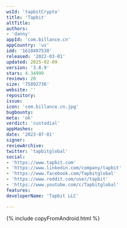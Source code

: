 ```yaml
---
wsId: 'tapbitCrypto'
title: 'Tapbit'
altTitle: 
authors:
- 'danny'
appId: 'com.billance.cn'
appCountry: 'us'
idd: '1610497530'
released: '2022-03-01'
updated: 2025-02-09
version: '3.8.9'
stars: 4.34999
reviews: 20
size: '75892736'
website: ''
repository: 
issue: 
icon: 'com.billance.cn.jpg'
bugbounty: 
meta: 'ok'
verdict: 'custodial'
appHashes: 
date: '2023-07-01'
signer: 
reviewArchive: 
twitter: 'tapbitglobal'
social:
- 'https://www.tapbit.com'
- 'https://www.linkedin.com/company/tapbit'
- 'https://www.facebook.com/Tapbitglobal'
- 'https://www.reddit.com/user/tapbit'
- 'https://www.youtube.com/c/Tapbitglobal'
features: 
developerName: 'Tapbit LLC'

---
```


{% include copyFromAndroid.html %}
